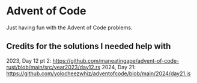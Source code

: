 # Advent of Code
Just having fun with the Advent of Code problems.

## Credits for the solutions I needed help with
 2023, Day 12 pt 2: https://github.com/maneatingape/advent-of-code-rust/blob/main/src/year2023/day12.rs
 2024, Day 21: https://github.com/yolocheezwhiz/adventofcode/blob/main/2024/day21.js
